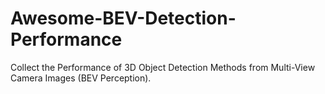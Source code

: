 # Awesome-BEV-Detection-Performance
Collect the Performance of 3D Object Detection Methods from Multi-View Camera Images (BEV Perception).
